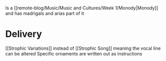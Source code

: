 Is a [[remote-blog/Music/Music and Cultures/Week 1/Monody|Monody]] and has madrigals and arias part of it
# Delivery
[[Strophic Variations]] instead of [[Strophic Song]] meaning the vocal line can be altered 
Specific ornaments are written out as instructions
